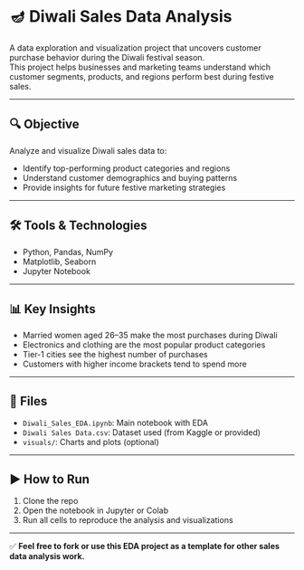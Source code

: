 # 🪔 Diwali Sales Data Analysis

A data exploration and visualization project that uncovers customer purchase behavior during the Diwali festival season.  
This project helps businesses and marketing teams understand which customer segments, products, and regions perform best during festive sales.

---

## 🔍 Objective
Analyze and visualize Diwali sales data to:
- Identify top-performing product categories and regions
- Understand customer demographics and buying patterns
- Provide insights for future festive marketing strategies

---

## 🛠 Tools & Technologies
- Python, Pandas, NumPy  
- Matplotlib, Seaborn  
- Jupyter Notebook

---

## 📊 Key Insights
- Married women aged 26–35 make the most purchases during Diwali  
- Electronics and clothing are the most popular product categories  
- Tier-1 cities see the highest number of purchases  
- Customers with higher income brackets tend to spend more

---

## 📁 Files
- `Diwali_Sales_EDA.ipynb`: Main notebook with EDA  
- `Diwali Sales Data.csv`: Dataset used (from Kaggle or provided)  
- `visuals/`: Charts and plots (optional)

---

## ▶️ How to Run
1. Clone the repo  
2. Open the notebook in Jupyter or Colab  
3. Run all cells to reproduce the analysis and visualizations

---

✅ **Feel free to fork or use this EDA project as a template for other sales data analysis work.**
